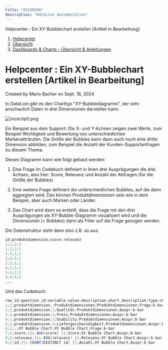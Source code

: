 ```yaml
---
title: "83198200"
description: "DataLion documentation"
---
```


Helpcenter : Ein XY-Bubblechart erstellen \[Artikel in Bearbeitung\]  

1.  [Helpcenter](index.html)
2.  [Übersicht](2982609.html)
3.  [Dashboards & Charts – Übersicht & Anleitungen](3539109.html)

# Helpcenter : Ein XY-Bubblechart erstellen \[Artikel in Bearbeitung\]

Created by Mario Bacher on Sept. 16, 2024

In DataLion gibt es den Charttyp "XY-Bubblediagramm", der sehr anschaulich Daten in drei Dimensionen darstellen kann.

![mceclip0.png](/img/83329220.png?width=760)

Ein Beispiel aus dem Support: Die X- und Y-Achsen zeigen zwei Werte, zum Beispiel Wichtigkeit und Bewertung von unterschiedlichen Markenattributen. Die Größe der Bubbles kann dann auch noch eine dritte Dimension abbilden, zum Beispiel die Anzahl der Kunden-Supportanfragen zu diesem Thema.

Dieses Diagramm kann wie folgt gebaut werden:

1.  Eine Frage im Codebuch definiert in ihren drei Ausprägungen die drei Achsen, also hier: Score, Relevanz und Anzahl der Abfragen (für die Größe der Bubbles)
    
2.  Eine weitere Frage definiert die unterschiedlichen Bubbles, auf die dann aggregiert wird. Das können Produktdimensionen sein wie in dem Beispiel, aber auch Marken oder Länder.
    
3.  Das Chart wird dann so erstellt, dass die Frage mit den drei Ausprägungen als XY-Bubble-Diagramm visualisiert wird und die Dimensionen (= Bubbles) dann als Filter auf die Frage gezogen werden.
    

Die Datenstruktur sieht dann also z.B. so aus:

```java
id;produktdimension;score;relevanz
1;1;2;3
1;2;2;2
1;3;2;3
2;4;5;3
3;2;1;2
4;2;1;2
5;3;1;3
5;4;5;3
...
```

Und das Codebuch:

```java
row_id;question_id;variable;value;description;short_description;type;chart_type
1;1;produktdimension;;Produktdimensionen;Produktdimensionen;Frage;b-bar
2;1;produktdimension;1;Qualität;Produktdimensionen;Auspr;b-bar
3;1;produktdimension;2;Preis;Produktdimensionen;Auspr;b-bar
4;1;produktdimension;3;Usability;Produktdimensionen;Auspr;b-bar
5;1;produktdimension;4;Liefergeschwindigkeit;Produktdimensionen;Auspr;b-bar
6;2;;;XY Bubble Chart;XY Bubble Chart;Frage;b-bar
7;2;score;{{= AVG(score) }};Score;XY Bubble Chart;Auspr;b-bar
8;2;relevanz;{{= AVG(relevanz) }};Relevanz;XY Bubble Chart;Auspr;b-bar
9;2;id;{{= COUNT(DISTINCT id) }};Anzahl;XY Bubble Chart;Auspr;b-bar
```